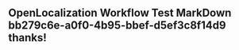 <properties
ms.topic="hero-topic"
ms.test1="hero-topic"
ms.test2="test"/>

## OpenLocalization Workflow Test MarkDown bb279c6e-a0f0-4b95-bbef-d5ef3c8f14d9 thanks!
